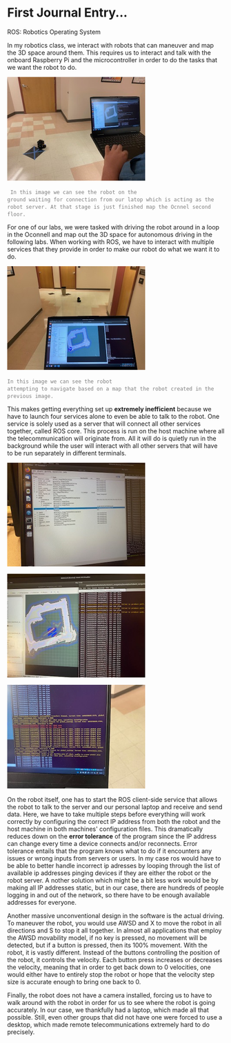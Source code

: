 # First Journal Entry...

ROS: Robotics Operating System

In my robotics class, we interact with robots that can maneuver and map the 3D space around them. This requires us to interact and talk with the onboard Raspberry Pi and the microcontroller in order to do the tasks that we want the robot to do. 

![Robot](https://github.com/UsabilityEngineering/ux-portfolio-Clemensstrigl/blob/master/assets/IMG_5656.jpg?raw=true)

<code style="color:gray;"> In this image we can see the robot on the ground waiting for connection from our latop which is acting as the robot server. At that stage is just finished map the Ocnnel second floor.</code>


For one of our labs, we were tasked with driving the robot around in a loop in the Oconnell and map out the 3D space for autonomous driving in the following labs. When working with ROS, we have to interact with multiple services that they provide in order to make our robot do what we want it to do.


![Software and robot](https://github.com/UsabilityEngineering/ux-portfolio-Clemensstrigl/blob/master/assets/IMG_5658.jpg?raw=true)

<code style="color:gray;">In this image we can see the robot attempting to navigate based on a map that the robot created in the previous image.</code>

This makes getting everything set up **extremely inefficient** because we have to launch four services alone to even be able to talk to the robot. One service is solely used as a server that will connect all other services together, called ROS core. This process is run on the host machine where all the telecommunication will originate from. All it will do is quietly run in the background while the user will interact with all other servers that will have to be run separately in different terminals.

![Config Terminal](https://github.com/UsabilityEngineering/ux-portfolio-Clemensstrigl/blob/master/assets/IMG_5670.jpg?raw=true)

![Multiple terminals](https://github.com/UsabilityEngineering/ux-portfolio-Clemensstrigl/blob/master/assets/IMG_5667.jpg?raw=true)

![Launch Terminal](https://github.com/UsabilityEngineering/ux-portfolio-Clemensstrigl/blob/master/assets/IMG_5673.jpg?raw=true)

On the robot itself, one has to start the ROS client-side service that allows the robot to talk to the server and our personal laptop and receive and send data. Here, we have to take multiple steps before everything will work correctly by configuring the correct IP address from both the robot and the host machine in both machines' configuration files. This dramatically reduces down on the **error tolerance** of the program since the IP address can change every time a device connects and/or reconnects. Error tolerance entails that the program knows what to do if it encounters any issues or wrong inputs from servers or users. In my case ros would have to be able to better handle incorrect ip adresses by looping through the list of available ip addresses pinging devices if they are either the robot or the robot server. A nother solution which might be a bit less work would be by making all IP addresses static, but in our case, there are hundreds of people logging in and out of the network, so there have to be enough available addresses for everyone. 

Another massive unconventional design in the software is the actual driving. To maneuver the robot, you would use AWSD and X to move the robot in all directions and S to stop it all together. In almost all applications that employ the AWSD movability model, if no key is pressed, no movement will be detected, but if a button is pressed, then its 100% movement. With the robot, it is vastly different. Instead of the buttons controlling the position of the robot, it controls the velocity. Each button press increases or decreases the velocity, meaning that in order to get back down to 0 velocities, one would either have to entirely stop the robot or hope that the velocity step size is accurate enough to bring one back to 0. 

Finally, the robot does not have a camera installed, forcing us to have to walk around with the robot in order for us to see where the robot is going accurately. In our case, we thankfully had a laptop, which made all that possible. Still, even other groups that did not have one were forced to use a desktop, which made remote telecommunications extremely hard to do precisely. 

